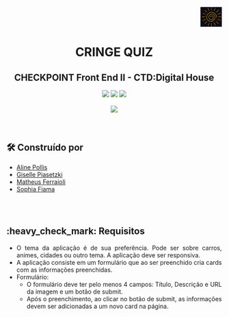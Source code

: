 <div align="right"> <img src="https://github.com/lipollis/Imagens-Git/blob/main/sun%20-%20git.jpg" width="50px"/> </div>

<h1 align="center"> CRINGE QUIZ </h1>
<h2 align="center"> CHECKPOINT Front End II - CTD:Digital House </h2>

<div align="center">
  <img src="https://cdn.jsdelivr.net/gh/devicons/devicon/icons/html5/html5-original-wordmark.svg" width="50px"/>
  <img src="https://cdn.jsdelivr.net/gh/devicons/devicon/icons/css3/css3-original-wordmark.svg" width="50px"/>
  <img src="https://cdn.jsdelivr.net/gh/devicons/devicon/icons/javascript/javascript-original.svg" width="50px"/>
  <br>
  <br>
  <a href="https://lipollis.github.io/DH-FrontEndII-Checkpoint_1/"><img src="https://img.shields.io/badge/website-000000?style=for-the-badge&logo=About.me&logoColor=white" /></a>
</div>
<br>
<br>
<h2>🛠️ Construído por</h2>
<ul>
  <li><a href="https://github.com/lipollis"> Aline Pollis </a></li>
  <li><a href="https://github.com/GisellePiasetzki"> Giselle Piasetzki </a></li>
  <li><a href="https://github.com/ferraioli"> Matheus Ferraioli </a></li>
  <li><a href="https://github.com/sophiafiama"> Sophia Fiama </a></li>
</ul>

<br>
<br>
<h2>:heavy_check_mark: Requisitos </h2>
<div align="justify">
  <ul>
    <li> O tema da aplicação é de sua preferência. Pode ser sobre carros, animes, cidades ou outro tema. A aplicação deve ser responsiva. </li>
    <li>  A aplicação consiste em um formulário que ao ser preenchido cria cards com as informações preenchidas.</li>
    <li> Formulário:
      <ul>
        <li> O formulário deve ter pelo menos 4 campos: Título, Descrição e URL da imagem e um botão de submit.</li>
        <li>  Após o preenchimento, ao clicar no botão de submit, as informações devem ser adicionadas a um novo card na página.</li>
      </ul>
    </li>
  </ul>
</div>
